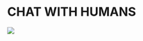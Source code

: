 # CHAT WITH HUMANS

![](https://res.cloudinary.com/dta6lllnx/image/upload/v1611686625/GithubPreviews/Screenshot_2021-01-26_at_19.43.28_ngdipz.png)


